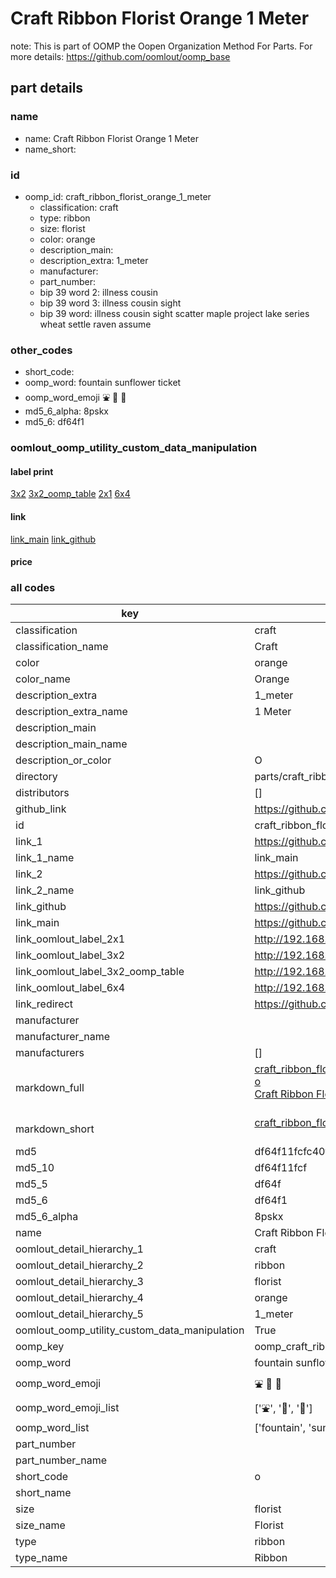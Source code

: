 # Craft Ribbon Florist Orange 1 Meter  

note: This is part of OOMP the Oopen Organization Method For Parts. For more details: https://github.com/oomlout/oomp_base

##  part details
  







### name
* name: Craft Ribbon Florist Orange 1 Meter
* name_short: 
### id
* oomp_id: craft_ribbon_florist_orange_1_meter
  * classification: craft
  * type: ribbon
  * size: florist
  * color: orange
  * description_main: 
  * description_extra: 1_meter
  * manufacturer: 
  * part_number: 
  * bip 39 word 2: illness cousin
  * bip 39 word 3: illness cousin sight
  * bip 39 word: illness cousin sight scatter maple project lake series wheat settle raven assume

### other_codes
* short_code: 
* oomp_word: fountain sunflower ticket
* oomp_word_emoji :fountain: :sunflower: :ticket:
* md5_6_alpha: 8pskx
* md5_6: df64f1






### oomlout_oomp_utility_custom_data_manipulation
#### label print
[3x2](http://192.168.1.245:1112/?label=oomp%208pskx)
[3x2_oomp_table](http://192.168.1.108:1112/?label=oomp%208pskx)
[2x1](http://192.168.1.242:1112/?label=oomp%208pskx)
[6x4](http://192.168.1.55:1112/?label=oomp%208pskx)    

#### link

[link_main](https://github.com/oomlout/oomlout_oomp_version_1_messy/tree/main/parts/craft_ribbon_florist_orange_1_meter) [link_github](https://github.com/oomlout/oomlout_oomp_version_1_messy/tree/main/parts/craft_ribbon_florist_orange_1_meter)                             

#### price







### all codes 
| key | value |  
| --- | --- |  
| classification | craft |  
| classification_name | Craft |  
| color | orange |  
| color_name | Orange |  
| description_extra | 1_meter |  
| description_extra_name | 1 Meter |  
| description_main |  |  
| description_main_name |  |  
| description_or_color | O  |  
| directory | parts/craft_ribbon_florist_orange_1_meter |  
| distributors | [] |  
| github_link | https://github.com/oomlout/oomlout_oomp_part_src/tree/main/parts/craft_ribbon_florist_orange_1_meter |  
| id | craft_ribbon_florist_orange_1_meter |  
| link_1 | https://github.com/oomlout/oomlout_oomp_version_1_messy/tree/main/parts/craft_ribbon_florist_orange_1_meter |  
| link_1_name | link_main |  
| link_2 | https://github.com/oomlout/oomlout_oomp_version_1_messy/tree/main/parts/craft_ribbon_florist_orange_1_meter |  
| link_2_name | link_github |  
| link_github | https://github.com/oomlout/oomlout_oomp_version_1_messy/tree/main/parts/craft_ribbon_florist_orange_1_meter |  
| link_main | https://github.com/oomlout/oomlout_oomp_version_1_messy/tree/main/parts/craft_ribbon_florist_orange_1_meter |  
| link_oomlout_label_2x1 | http://192.168.1.242:1112/?label=oomp%208pskx |  
| link_oomlout_label_3x2 | http://192.168.1.245:1112/?label=oomp%208pskx |  
| link_oomlout_label_3x2_oomp_table | http://192.168.1.108:1112/?label=oomp%208pskx |  
| link_oomlout_label_6x4 | http://192.168.1.55:1112/?label=oomp%208pskx |  
| link_redirect | https://github.com/oomlout/oomlout_oomp_version_1_messy/tree/main/parts/craft_ribbon_florist_orange_1_meter |  
| manufacturer |  |  
| manufacturer_name |  |  
| manufacturers | [] |  
| markdown_full | [craft_ribbon_florist_orange_1_meter](none)<br>[o](none)<br>[Craft Ribbon Florist Orange 1 Meter](none)<br><br> |  
| markdown_short | [craft_ribbon_florist_orange_1_meter](none)<br><br> |  
| md5 | df64f11fcfc40f96b043cc07904c5b89 |  
| md5_10 | df64f11fcf |  
| md5_5 | df64f |  
| md5_6 | df64f1 |  
| md5_6_alpha | 8pskx |  
| name | Craft Ribbon Florist Orange 1 Meter |  
| oomlout_detail_hierarchy_1 | craft |  
| oomlout_detail_hierarchy_2 | ribbon |  
| oomlout_detail_hierarchy_3 | florist |  
| oomlout_detail_hierarchy_4 | orange |  
| oomlout_detail_hierarchy_5 | 1_meter |  
| oomlout_oomp_utility_custom_data_manipulation | True |  
| oomp_key | oomp_craft_ribbon_florist_orange_1_meter |  
| oomp_word | fountain sunflower ticket |  
| oomp_word_emoji | :fountain: :sunflower: :ticket: |  
| oomp_word_emoji_list | [':fountain:', ':sunflower:', ':ticket:'] |  
| oomp_word_list | ['fountain', 'sunflower', 'ticket'] |  
| part_number |  |  
| part_number_name |  |  
| short_code | o |  
| short_name |  |  
| size | florist |  
| size_name | Florist |  
| type | ribbon |  
| type_name | Ribbon |  
